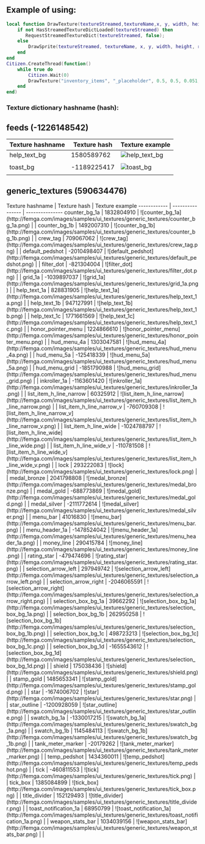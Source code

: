 ## Example of using:  
```lua
local function DrawTexture(textureStreamed,textureName,x, y, width, height,rotation,r, g, b, a, p11)
    if not HasStreamedTextureDictLoaded(textureStreamed) then
       RequestStreamedTextureDict(textureStreamed, false);
    else
        DrawSprite(textureStreamed, textureName, x, y, width, height, rotation, r, g, b, a, p11);
    end
end
Citizen.CreateThread(function()
    while true do
    	Citizen.Wait(0)
		DrawTexture("inventory_items", "_placeholder", 0.5, 0.5, 0.051, 0.051, 0.0, 0, 0, 0, 240, false);
	end
end)
```
 
<h3>Texture dictionary hashname (hash):</h3>
<h2>feeds (-1226148542)</h2>

Texture hashname | Texture hash | Texture example
------------ | ---------------- | ---------------
help_text_bg | 1580589762 | ![help_text_bg](http://femga.com/images/samples/ui_textures/feeds/help_text_bg.png)
 |  | 
toast_bg | -1189225417 | ![toast_bg](http://femga.com/images/samples/ui_textures/feeds/toast_bg.png)
 |  | 


<h2>generic_textures (590634476)</h2>
Texture hashname | Texture hash | Texture example
------------ | ---------------- | ---------------
counter_bg_1a | 1832804910 | ![counter_bg_1a](http://femga.com/images/samples/ui_textures/generic_textures/counter_bg_1a.png)
 |  | 
counter_bg_1b | 1492007310 | ![counter_bg_1b](http://femga.com/images/samples/ui_textures/generic_textures/counter_bg_1b.png)
 |  | 
crew_tag | 709067062 | ![crew_tag](http://femga.com/images/samples/ui_textures/generic_textures/crew_tag.png)
 |  | 
default_pedshot | -2010498407 | ![default_pedshot](http://femga.com/images/samples/ui_textures/generic_textures/default_pedshot.png)
 |  | 
filter_dot | -821304004 | ![filter_dot](http://femga.com/images/samples/ui_textures/generic_textures/filter_dot.png)
 |  | 
grid_1a | -1039897037 | ![grid_1a](http://femga.com/images/samples/ui_textures/generic_textures/grid_1a.png)
 |  | 
help_text_1a | 828831905 | ![help_text_1a](http://femga.com/images/samples/ui_textures/generic_textures/help_text_1a.png)
 |  | 
help_text_1b | 947127991 | ![help_text_1b](http://femga.com/images/samples/ui_textures/generic_textures/help_text_1b.png)
 |  | 
help_text_1c | 1771661569 | ![help_text_1c](http://femga.com/images/samples/ui_textures/generic_textures/help_text_1c.png)
 |  | 
honor_pointer_menu | 1224866610 | ![honor_pointer_menu](http://femga.com/images/samples/ui_textures/generic_textures/honor_pointer_menu.png)
 |  | 
hud_menu_4a | 1303047581 | ![hud_menu_4a](http://femga.com/images/samples/ui_textures/generic_textures/hud_menu_4a.png)
 |  | 
hud_menu_5a | -125418339 | ![hud_menu_5a](http://femga.com/images/samples/ui_textures/generic_textures/hud_menu_5a.png)
 |  | 
hud_menu_grid | -1851790988 | ![hud_menu_grid](http://femga.com/images/samples/ui_textures/generic_textures/hud_menu_grid.png)
 |  | 
inkroller_1a | -1163601420 | ![inkroller_1a](http://femga.com/images/samples/ui_textures/generic_textures/inkroller_1a.png)
 |  | 
list_item_h_line_narrow | 60325912 | ![list_item_h_line_narrow](http://femga.com/images/samples/ui_textures/generic_textures/list_item_h_line_narrow.png)
 |  | 
list_item_h_line_narrow_v | -760709308 | ![list_item_h_line_narrow_v](http://femga.com/images/samples/ui_textures/generic_textures/list_item_h_line_narrow_v.png)
 |  | 
list_item_h_line_wide | -1024788797 | ![list_item_h_line_wide](http://femga.com/images/samples/ui_textures/generic_textures/list_item_h_line_wide.png)
 |  | 
list_item_h_line_wide_v | -110781508 | ![list_item_h_line_wide_v](http://femga.com/images/samples/ui_textures/generic_textures/list_item_h_line_wide_v.png)
 |  | 
lock | 293222083 | ![lock](http://femga.com/images/samples/ui_textures/generic_textures/lock.png)
 |  | 
medal_bronze | 2041798808 | ![medal_bronze](http://femga.com/images/samples/ui_textures/generic_textures/medal_bronze.png)
 |  | 
medal_gold | -688773869 | ![medal_gold](http://femga.com/images/samples/ui_textures/generic_textures/medal_gold.png)
 |  | 
medal_silver | -2111772614 | ![medal_silver](http://femga.com/images/samples/ui_textures/generic_textures/medal_silver.png)
 |  | 
menu_bar | 41016830 | ![menu_bar](http://femga.com/images/samples/ui_textures/generic_textures/menu_bar.png)
 |  | 
menu_header_1a | -1478524042 | ![menu_header_1a](http://femga.com/images/samples/ui_textures/generic_textures/menu_header_1a.png)
 |  | 
money_line | 290415784 | ![money_line](http://femga.com/images/samples/ui_textures/generic_textures/money_line.png)
 |  | 
rating_star | -479474696 | ![rating_star](http://femga.com/images/samples/ui_textures/generic_textures/rating_star.png)
 |  | 
selection_arrow_left | 297949742 | ![selection_arrow_left](http://femga.com/images/samples/ui_textures/generic_textures/selection_arrow_left.png)
 |  | 
selection_arrow_right | -2046065591 | ![selection_arrow_right](http://femga.com/images/samples/ui_textures/generic_textures/selection_arrow_right.png)
 |  | 
selection_box_bg_1a | 39662292 | ![selection_box_bg_1a](http://femga.com/images/samples/ui_textures/generic_textures/selection_box_bg_1a.png)
 |  | 
selection_box_bg_1b | 262950258 | ![selection_box_bg_1b](http://femga.com/images/samples/ui_textures/generic_textures/selection_box_bg_1b.png)
 |  | 
selection_box_bg_1c | 498723213 | ![selection_box_bg_1c](http://femga.com/images/samples/ui_textures/generic_textures/selection_box_bg_1c.png)
 |  | 
selection_box_bg_1d | -1655543612 | ![selection_box_bg_1d](http://femga.com/images/samples/ui_textures/generic_textures/selection_box_bg_1d.png)
 |  | 
shield | 175038436 | ![shield](http://femga.com/images/samples/ui_textures/generic_textures/shield.png)
 |  | 
stamp_gold | 1485653341 | ![stamp_gold](http://femga.com/images/samples/ui_textures/generic_textures/stamp_gold.png)
 |  | 
star | -1674006702 | ![star](http://femga.com/images/samples/ui_textures/generic_textures/star.png)
 |  | 
star_outline | -1200928059 | ![star_outline](http://femga.com/images/samples/ui_textures/generic_textures/star_outline.png)
 |  | 
swatch_bg_1a | -1330017215 | ![swatch_bg_1a](http://femga.com/images/samples/ui_textures/generic_textures/swatch_bg_1a.png)
 |  | 
swatch_bg_1b | 1145484113 | ![swatch_bg_1b](http://femga.com/images/samples/ui_textures/generic_textures/swatch_bg_1b.png)
 |  | 
tank_meter_marker | -20179262 | ![tank_meter_marker](http://femga.com/images/samples/ui_textures/generic_textures/tank_meter_marker.png)
 |  | 
temp_pedshot | 1434360011 | ![temp_pedshot](http://femga.com/images/samples/ui_textures/generic_textures/temp_pedshot.png)
 |  | 
tick | -460811553 | ![tick](http://femga.com/images/samples/ui_textures/generic_textures/tick.png)
 |  | 
tick_box | 1385084899 | ![tick_box](http://femga.com/images/samples/ui_textures/generic_textures/tick_box.png)
 |  | 
title_divider | 152129493 | ![title_divider](http://femga.com/images/samples/ui_textures/generic_textures/title_divider.png)
 |  | 
toast_notification_1a | 68950799 | ![toast_notification_1a](http://femga.com/images/samples/ui_textures/generic_textures/toast_notification_1a.png)
 |  | 
weapon_stats_bar | 1034039156 | ![weapon_stats_bar](http://femga.com/images/samples/ui_textures/generic_textures/weapon_stats_bar.png)
 |  | 
